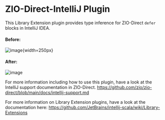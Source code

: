 # ZIO-Direct-IntelliJ Plugin

This Library Extension plugin provides type inference for ZIO-Direct `defer` blocks in IntelliJ IDEA.

#### Before:
![image](https://user-images.githubusercontent.com/1369480/210482462-2068dad2-8e24-4d06-a707-39758bb7b19c.png){width=250px}

#### After:
![image](https://user-images.githubusercontent.com/1369480/210482482-db65e47b-c0a2-46b4-9ab1-cb909fad8704.png)


For more information including how to use this plugin, have a look at the IntelliJ support documentation in ZIO-Direct.
https://github.com/zio/zio-direct/blob/main/docs/intellij-support.md

For more information on Library Extension plugins, have a look at the documentation here:
https://github.com/JetBrains/intellij-scala/wiki/Library-Extensions
